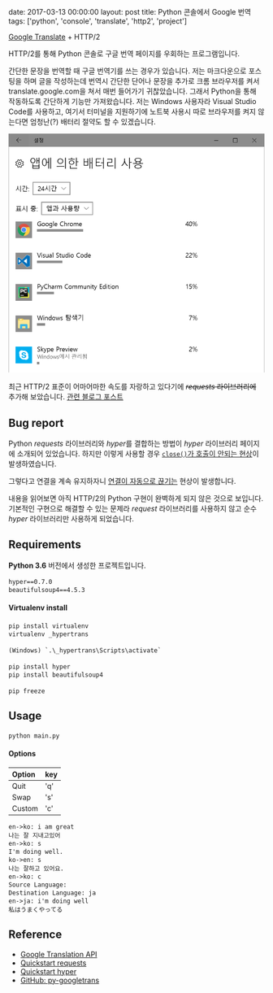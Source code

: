 date: 2017-03-13 00:00:00
layout: post
title: Python 콘솔에서 Google 번역
tags: ['python', 'console', 'translate', 'http2', 'project']

<a class="gitribbon" href="//github.com/jongwony/hypertrans"></a>

[Google Translate](//translate.google.com) + HTTP/2

HTTP/2를 통해 Python 콘솔로 구글 번역 페이지를 우회하는 프로그램입니다.

간단한 문장을 번역할 때 구글 번역기를 쓰는 경우가 있습니다.
저는 마크다운으로 포스팅을 하며 글을 작성하는데 번역시 간단한 단어나 문장을 추가로 크롬 브라우저를 켜서 translate.google.com을 쳐서 매번 들어가기 귀찮았습니다.
그래서 Python을 통해 작동하도록 간단하게 기능만 가져왔습니다. 저는 Windows 사용자라 Visual Studio Code를 사용하고, 여기서 터미널을 지원하기에 노트북 사용시 따로 브라우저를 켜지 않는다면 엄청난(?) 배터리 절약도 할 수 있겠습니다.

![battery_usage](../images/hypertrans/battery_usage.png)

최근 HTTP/2 표준이 어마어마한 속도를 자랑하고 있다기에 ~~*requests* 라이브러리에~~ 추가해 보았습니다. [관련 블로그 포스트](//www.popit.kr/%EB%82%98%EB%A7%8C-%EB%AA%A8%EB%A5%B4%EA%B3%A0-%EC%9E%88%EB%8D%98-http2/)

## Bug report

Python *requests* 라이브러리와 *hyper*를 결합하는 방법이 *hyper* 라이브러리 페이지에 소개되어 있었습니다.
하지만 이렇게 사용할 경우 [`close()`가 호출이 안되는 현상](//github.com/Lukasa/hyper/issues/306)이 발생하였습니다.

그렇다고 연결을 계속 유지하자니 [연결이 자동으로 끊기는](//github.com/Lukasa/hyper/issues/291) 현상이 발생합니다.

내용을 읽어보면 아직 HTTP/2의 Python 구현이 완벽하게 되지 않은 것으로 보입니다.
기본적인 구현으로 해결할 수 있는 문제라 *request* 라이브러리를 사용하지 않고 순수 *hyper* 라이브러리만 사용하게 되었습니다.

## Requirements

**Python 3.6** 버전에서 생성한 프로젝트입니다.

```
hyper==0.7.0
beautifulsoup4==4.5.3
```

#### Virtualenv install

```
pip install virtualenv
virtualenv _hypertrans

(Windows) `.\_hypertrans\Scripts\activate`

pip install hyper
pip install beautifulsoup4

pip freeze
```

## Usage

```
python main.py
```

#### Options

| Option | key |  
|:---|:---|  
| Quit | 'q' |  
| Swap | 's' |  
| Custom | 'c' |

```
en->ko: i am great
나는 잘 지내고있어
en->ko: s
I'm doing well.
ko->en: s
나는 잘하고 있어요.
en->ko: c
Source Language: 
Destination Language: ja
en->ja: i'm doing well
私はうまくやってる
```

## Reference

- [Google Translation API](//cloud.google.com/translate/docs/)  
- [Quickstart requests](//docs.python-requests.org/en/master/user/quickstart/)  
- [Quickstart hyper](//hyper.readthedocs.io/en/latest/quickstart.html)  
- [GitHub: py-googletrans](//github.com/ssut/py-googletrans)
